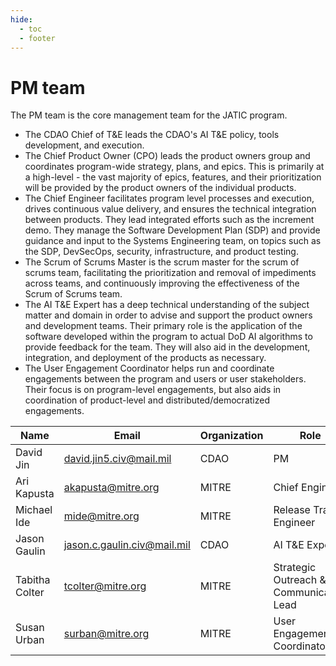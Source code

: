```yaml
---
hide:
  - toc
  - footer
---
```


# PM team

The PM team is the core management team for the JATIC program. 

- The CDAO Chief of T&E leads the CDAO's AI T&E policy, tools development, and execution. 
- The Chief Product Owner (CPO) leads the product owners group and coordinates program-wide strategy, plans, and epics. This is primarily at a high-level - the vast majority of epics, features, and their prioritization will be provided by the product owners of the individual products.
- The Chief Engineer facilitates program level processes and execution, drives continuous value delivery, and ensures the technical integration between products. They lead integrated efforts such as the increment demo. They manage the Software Development Plan (SDP) and provide guidance and input to the Systems Engineering team, on topics such as the SDP, DevSecOps, security, infrastructure, and product testing.
- The Scrum of Scrums Master is the scrum master for the scrum of scrums team, facilitating the prioritization and removal of impediments across teams, and continuously improving the effectiveness of the Scrum of Scrums team.
- The AI T&E Expert has a deep technical understanding of the subject matter and domain in order to advise and support the product owners and development teams. Their primary role is the application of the software developed within the program to actual DoD AI algorithms to provide feedback for the team. They will also aid in the development, integration, and deployment of the products as necessary.
- The User Engagement Coordinator helps run and coordinate engagements between the program and users or user stakeholders. Their focus is on program-level engagements, but also aids in coordination of product-level and distributed/democratized engagements.

| Name | Email | Organization | Role |
| ---- | ----- | ------------ | ---- |
| David Jin | david.jin5.civ@mail.mil | CDAO | PM |
| Ari Kapusta | akapusta@mitre.org | MITRE | Chief Engineer |
| Michael Ide | mide@mitre.org | MITRE | Release Train Engineer |
| Jason Gaulin | jason.c.gaulin.civ@mail.mil | CDAO | AI T&E Expert |
| Tabitha Colter | tcolter@mitre.org | MITRE | Strategic Outreach & Communication Lead |
| Susan Urban | surban@mitre.org | MITRE | User Engagement Coordinator |
